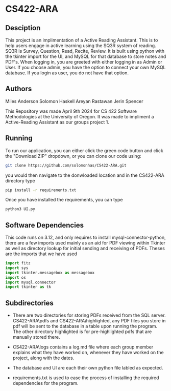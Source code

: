 # CS422-ARA

## Desciption
This project is an implimentation of a Active Reading Assistant. This is to help users engage in active learning using the SQ3R system of reading. SQ3R is Survey, Question, Read, Recite, Review. It is built using python with the tkinter import for the UI, and MySQL for that database to store notes and PDF's. When logging in, you are greeted with either logging in as Admin or User. If you choose admin, you have the option to connect your own MySQL database. If you login as user, you do not have that option.

## Authors
Miles Anderson
Solomon Haskell
Areyan Rastawan
Jerin Spencer

This Repository was made April 9th 2024 for CS 422 Software Methodologies at the University of Oregon. It was made to impliment a Active-Reading Assistant as our groups project 1.

## Running
To run our application, you can either click the green code button and click the "Download ZIP" dropdown, or you can clone our code using:

```bash
git clone https://github.com/solomonhas/CS422-ARA.git
```

you would then navigate to the donwloaded location and in the CS422-ARA directory type
```bash
pip install -r requirements.txt
```

Once you have installed the requirements, you can type 
```bash
python3 UI.py
```

## Software Dependencies
This code runs on 3.12, and only requires to install mysql-connector-python, there are a few imports used mainly as an aid for PDF viewing within Tkinter as well as directory lookup for initial sending and receiving of PDFs. Theses are the imports that we have used

```python
import fitz
import sys
import tkinter.messagebox as messagebox
import os
import mysql.connector
import tkinter as tk
```

## Subdirectories
- There are two directories for storing PDFs received from the SQL server. CS422-ARA\pdfs and CS422-ARA\highlighted, any PDF files you store in pdf will be sent to the database in a table upon running the program. The other directory highlighted is for pre-highlighted pdfs that are manually stored there.

- CS422-ARA\logs contains a log.md file where each group member explains what they have worked on, whenever they have worked on the project, along with the dates.

- The database and UI are each their own python file labled as expected.

- requirements.txt is used to ease the process of installing the required dependencies for the program.